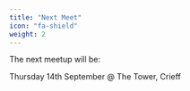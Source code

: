 ```yaml
---
title: "Next Meet"
icon: "fa-shield"
weight: 2
---
```


The next meetup will be:

Thursday 14th September @ The Tower, Crieff
